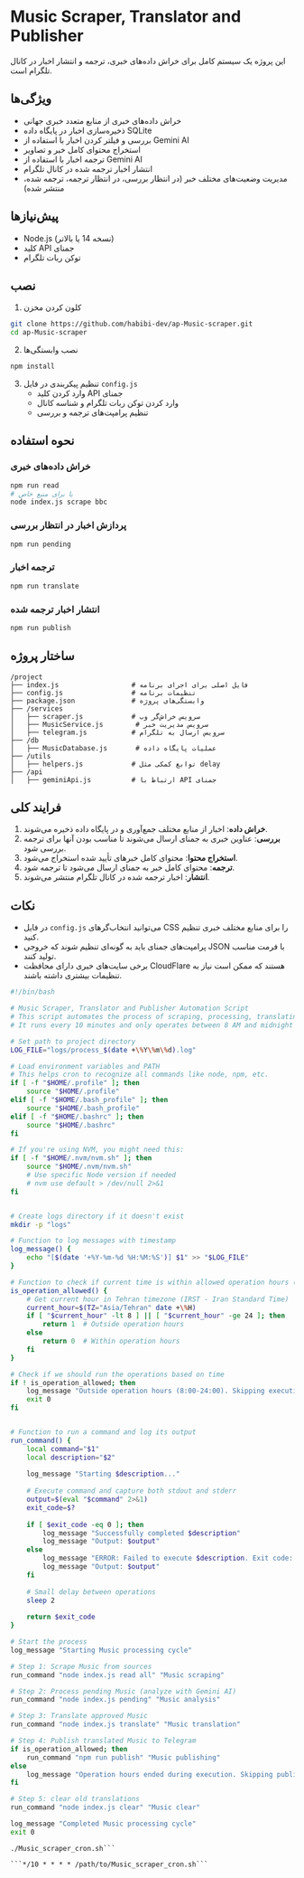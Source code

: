 # Music Scraper, Translator and Publisher

این پروژه یک سیستم کامل برای خراش داده‌های خبری، ترجمه و انتشار اخبار در کانال تلگرام است.

## ویژگی‌ها

- خراش داده‌های خبری از منابع متعدد خبری جهانی
- ذخیره‌سازی اخبار در پایگاه داده SQLite
- بررسی و فیلتر کردن اخبار با استفاده از Gemini AI
- استخراج محتوای کامل خبر و تصاویر
- ترجمه اخبار با استفاده از Gemini AI
- انتشار اخبار ترجمه شده در کانال تلگرام
- مدیریت وضعیت‌های مختلف خبر (در انتظار بررسی، در انتظار ترجمه، ترجمه شده، منتشر شده)

## پیش‌نیازها

- Node.js (نسخه 14 یا بالاتر)
- کلید API جمنای
- توکن ربات تلگرام

## نصب

1. کلون کردن مخزن
```bash
git clone https://github.com/habibi-dev/ap-Music-scraper.git
cd ap-Music-scraper
```

2. نصب وابستگی‌ها
```bash
npm install
```

3. تنظیم پیکربندی در فایل `config.js`
    - وارد کردن کلید API جمنای
    - وارد کردن توکن ربات تلگرام و شناسه کانال
    - تنظیم پرامپت‌های ترجمه و بررسی

## نحوه استفاده

### خراش داده‌های خبری
```bash
npm run read
# یا برای منبع خاص
node index.js scrape bbc
```

### پردازش اخبار در انتظار بررسی
```bash
npm run pending
```

### ترجمه اخبار
```bash
npm run translate
```

### انتشار اخبار ترجمه شده
```bash
npm run publish
```

## ساختار پروژه

```
/project
├── index.js                  # فایل اصلی برای اجرای برنامه
├── config.js                 # تنظیمات برنامه
├── package.json              # وابستگی‌های پروژه
├── /services
│   ├── scraper.js            # سرویس خراش‌گر وب
│   ├── MusicService.js        # سرویس مدیریت خبر
│   ├── telegram.js           # سرویس ارسال به تلگرام
├── /db
│   ├── MusicDatabase.js       # عملیات پایگاه داده
├── /utils
│   ├── helpers.js            # توابع کمکی مثل delay
├── /api
│   ├── geminiApi.js          # ارتباط با API جمنای
```

## فرایند کلی

1. **خراش داده**: اخبار از منابع مختلف جمع‌آوری و در پایگاه داده ذخیره می‌شوند.
2. **بررسی**: عناوین خبری به جمنای ارسال می‌شوند تا مناسب بودن آنها برای ترجمه بررسی شود.
3. **استخراج محتوا**: محتوای کامل خبرهای تأیید شده استخراج می‌شود.
4. **ترجمه**: محتوای کامل خبر به جمنای ارسال می‌شود تا ترجمه شود.
5. **انتشار**: اخبار ترجمه شده در کانال تلگرام منتشر می‌شوند.

## نکات

- در فایل `config.js` می‌توانید انتخاب‌گرهای CSS را برای منابع مختلف خبری تنظیم کنید.
- پرامپت‌های جمنای باید به گونه‌ای تنظیم شوند که خروجی JSON با فرمت مناسب تولید کنند.
- برخی سایت‌های خبری دارای محافظت CloudFlare هستند که ممکن است نیاز به تنظیمات بیشتری داشته باشند.


```bash
#!/bin/bash

# Music Scraper, Translator and Publisher Automation Script
# This script automates the process of scraping, processing, translating and publishing Music
# It runs every 10 minutes and only operates between 8 AM and midnight

# Set path to project directory
LOG_FILE="logs/process_$(date +\%Y\%m\%d).log"

# Load environment variables and PATH
# This helps cron to recognize all commands like node, npm, etc.
if [ -f "$HOME/.profile" ]; then
    source "$HOME/.profile"
elif [ -f "$HOME/.bash_profile" ]; then
    source "$HOME/.bash_profile"
elif [ -f "$HOME/.bashrc" ]; then
    source "$HOME/.bashrc"
fi

# If you're using NVM, you might need this:
if [ -f "$HOME/.nvm/nvm.sh" ]; then
    source "$HOME/.nvm/nvm.sh"
    # Use specific Node version if needed
    # nvm use default > /dev/null 2>&1
fi


# Create logs directory if it doesn't exist
mkdir -p "logs"

# Function to log messages with timestamp
log_message() {
    echo "[$(date '+%Y-%m-%d %H:%M:%S')] $1" >> "$LOG_FILE"
}

# Function to check if current time is within allowed operation hours (8:00 AM to 12:00 AM)
is_operation_allowed() {
    # Get current hour in Tehran timezone (IRST - Iran Standard Time)
    current_hour=$(TZ="Asia/Tehran" date +\%H)
    if [ "$current_hour" -lt 8 ] || [ "$current_hour" -ge 24 ]; then
        return 1  # Outside operation hours
    else
        return 0  # Within operation hours
    fi
}

# Check if we should run the operations based on time
if ! is_operation_allowed; then
    log_message "Outside operation hours (8:00-24:00). Skipping execution."
    exit 0
fi


# Function to run a command and log its output
run_command() {
    local command="$1"
    local description="$2"
    
    log_message "Starting $description..."
    
    # Execute command and capture both stdout and stderr
    output=$(eval "$command" 2>&1)
    exit_code=$?
    
    if [ $exit_code -eq 0 ]; then
        log_message "Successfully completed $description"
        log_message "Output: $output"
    else
        log_message "ERROR: Failed to execute $description. Exit code: $exit_code"
        log_message "Output: $output"
    fi
    
    # Small delay between operations
    sleep 2
    
    return $exit_code
}

# Start the process
log_message "Starting Music processing cycle"

# Step 1: Scrape Music from sources
run_command "node index.js read all" "Music scraping"

# Step 2: Process pending Music (analyze with Gemini AI)
run_command "node index.js pending" "Music analysis"

# Step 3: Translate approved Music
run_command "node index.js translate" "Music translation"

# Step 4: Publish translated Music to Telegram
if is_operation_allowed; then
    run_command "npm run publish" "Music publishing"
else
    log_message "Operation hours ended during execution. Skipping publishing."
fi

# Step 5: clear old translations
run_command "node index.js clear" "Music clear"

log_message "Completed Music processing cycle"
exit 0
```

```chmod +x Music_scraper_cron.sh
./Music_scraper_cron.sh```

```*/10 * * * * /path/to/Music_scraper_cron.sh```
